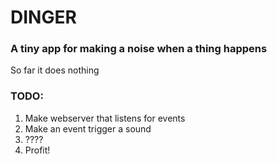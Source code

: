 # DINGER

### A tiny app for making a noise when a thing happens

So far it does nothing

### TODO:

1. Make webserver that listens for events
2. Make an event trigger a sound
3. ????
4. Profit!